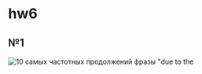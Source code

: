 # hw6
## №1
![10 самых частотных продолжений фразы "due to the](https://github.com/{anatolydontsov}/{hw6}/raw/{master}/{hw6}/1.png)
